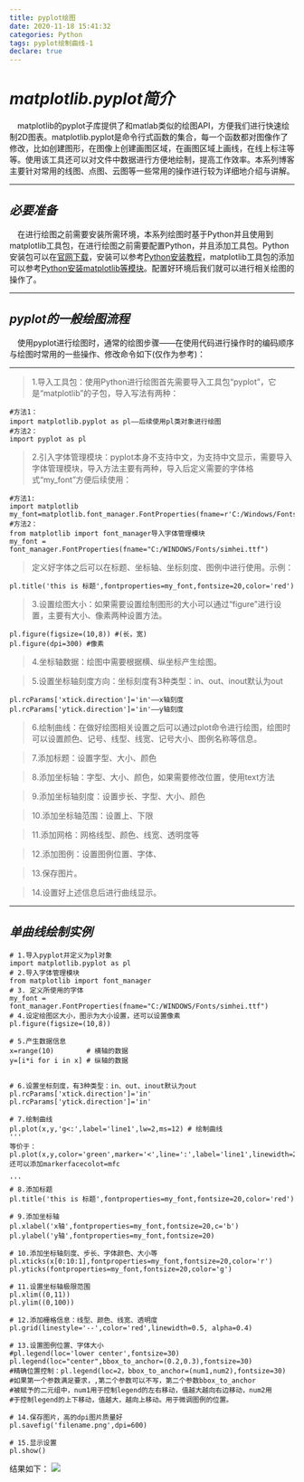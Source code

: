 ```yaml
---
title: pyplot绘图
date: 2020-11-18 15:41:32
categories: Python
tags: pyplot绘制曲线-1
declare: true
---
```


# ***matplotlib.pyplot简介***
&emsp;matplotlib的pyplot子库提供了和matlab类似的绘图API，方便我们进行快速绘制2D图表。matplotlib.pyplot是命令行式函数的集合，每一个函数都对图像作了修改，比如创建图形，在图像上创建画图区域，在画图区域上画线，在线上标注等等。使用该工具还可以对文件中数据进行方便地绘制，提高工作效率。本系列博客主要针对常用的线图、点图、云图等一些常用的操作进行较为详细地介绍与讲解。
<!-- more --> 

---

## ***必要准备***
&emsp;在进行绘图之前需要安装所需环境，本系列绘图时基于Python并且使用到matplotlib工具包，在进行绘图之前需要配置Python，并且添加工具包。Python安装包可以在[官网下载](https://www.python.org/getit/)，安装可以参考[Python安装教程](https://blog.csdn.net/weixin_40844416/article/details/80889165)，matplotlib工具包的添加可以参考[Python安装matplotlib等模块](https://zhuanlan.zhihu.com/p/33180988)。配置好环境后我们就可以进行相关绘图的操作了。

---

## ***pyplot的一般绘图流程***
&emsp;使用pyplot进行绘图时，通常的绘图步骤——在使用代码进行操作时的编码顺序与绘图时常用的一些操作、修改命令如下(仅作为参考)：

---

>1.导入工具包：使用Python进行绘图首先需要导入工具包“pyplot”，它是“matplotlib”的子包，导入写法有两种：
```
#方法1：
import matplotlib.pyplot as pl——后续使用pl类对象进行绘图
#方法2：
import pyplot as pl
```

>2.引入字体管理模块：pyplot本身不支持中文，为支持中文显示，需要导入字体管理模块，导入方法主要有两种，导入后定义需要的字体格式“my_font”方便后续使用：

```
#方法1:
import matplotlib 
my_font=matplotlib.font_manager.FontProperties(fname=r'C:/Windows/Fonts/simhei.ttf')
#方法2：
from matplotlib import font_manager导入字体管理模块
my_font = font_manager.FontProperties(fname="C:/WINDOWS/Fonts/simhei.ttf")
```

>定义好字体之后可以在标题、坐标轴、坐标刻度、图例中进行使用。示例：
```
pl.title('this is 标题',fontproperties=my_font,fontsize=20,color='red')
```

>3.设置绘图大小：如果需要设置绘制图形的大小可以通过“figure”进行设置，主要有大小、像素两种设置方法。
```
pl.figure(figsize=(10,8)) #(长，宽)
pl.figure(dpi=300) #像素
```

>4.坐标轴数据：绘图中需要根据横、纵坐标产生绘图。

>5.设置坐标轴刻度方向：坐标刻度有3种类型：in、out、inout默认为out
```
pl.rcParams['xtick.direction']='in'——x轴刻度
pl.rcParams['ytick.direction']='in'——y轴刻度
```

>6.绘制曲线：在做好绘图相关设置之后可以通过plot命令进行绘图，绘图时可以设置颜色、记号、线型、线宽、记号大小、图例名称等信息。

>7.添加标题：设置字型、大小、颜色

>8.添加坐标轴：字型、大小、颜色，如果需要修改位置，使用text方法

>9.添加坐标轴刻度：设置步长、字型、大小、颜色

>10.添加坐标轴范围：设置上、下限

>11.添加网格：网格线型、颜色、线宽、透明度等

>12.添加图例：设置图例位置、字体、

>13.保存图片。

>14.设置好上述信息后进行曲线显示。

---
## ***单曲线绘制实例***
```
# 1.导入pyplot并定义为pl对象
import matplotlib.pyplot as pl
# 2.导入字体管理模块
from matplotlib import font_manager
# 3. 定义所使用的字体
my_font = font_manager.FontProperties(fname="C:/WINDOWS/Fonts/simhei.ttf")
# 4.设定绘图区大小，图示为大小设置，还可以设置像素
pl.figure(figsize=(10,8))

# 5.产生数据信息
x=range(10)        # 横轴的数据
y=[i*i for i in x] # 纵轴的数据


# 6.设置坐标刻度，有3种类型：in、out、inout默认为out
pl.rcParams['xtick.direction']='in'
pl.rcParams['ytick.direction']='in'

# 7.绘制曲线
pl.plot(x,y,'g<:',label='line1',lw=2,ms=12) # 绘制曲线
'''
等价于：
pl.plot(x,y,color='green',marker='<',line=':',label='line1',linewidth=2,markersize=12)
还可以添加markerfacecolot=mfc
        
'''
# 8.添加标题
pl.title('this is 标题',fontproperties=my_font,fontsize=20,color='red')

# 9.添加坐标轴
pl.xlabel('x轴',fontproperties=my_font,fontsize=20,c='b')
pl.ylabel('y轴',fontproperties=my_font,fontsize=20)

# 10.添加坐标轴刻度、步长、字体颜色、大小等
pl.xticks(x[0:10:1],fontproperties=my_font,fontsize=20,color='r')
pl.yticks(fontproperties=my_font,fontsize=20,color='g')

# 11.设置坐标轴极限范围
pl.xlim((0,11))
pl.ylim((0,100))

# 12.添加栅格信息：线型、颜色、线宽、透明度
pl.grid(linestyle='--',color='red',linewidth=0.5, alpha=0.4)

# 13.设置图例位置、字体大小
#pl.legend(loc='lower center',fontsize=30)
pl.legend(loc="center",bbox_to_anchor=(0.2,0.3),fontsize=30)
#精确位置控制：pl.legend(loc=2，bbox_to_anchor=(num1,num2),fontsize=30)
#如果第一个参数满足要求，,第二个参数可以不写，第二个参数bbox_to_anchor
#被赋予的二元组中，num1用于控制legend的左右移动，值越大越向右边移动，num2用
#于控制legend的上下移动，值越大，越向上移动。用于微调图例的位置。

# 14.保存图片，高的dpi图片质量好
pl.savefig('filename.png',dpi=600)

# 15.显示设置
pl.show()   
```
结果如下：
![](/pyplot绘图/filename.png)